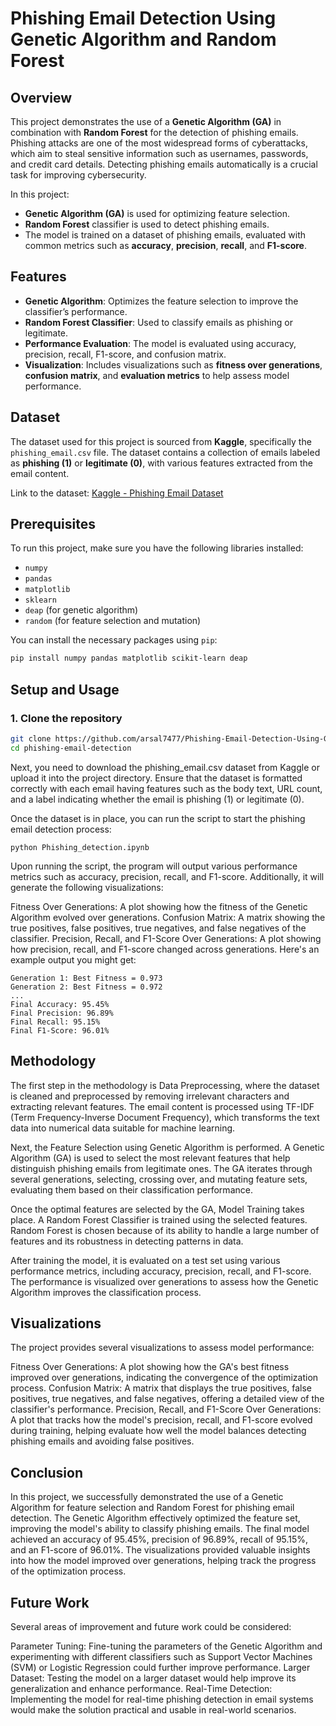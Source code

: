 # Phishing Email Detection Using Genetic Algorithm and Random Forest

## Overview

This project demonstrates the use of a **Genetic Algorithm (GA)** in combination with **Random Forest** for the detection of phishing emails. Phishing attacks are one of the most widespread forms of cyberattacks, which aim to steal sensitive information such as usernames, passwords, and credit card details. Detecting phishing emails automatically is a crucial task for improving cybersecurity.

In this project:
- **Genetic Algorithm (GA)** is used for optimizing feature selection.
- **Random Forest** classifier is used to detect phishing emails.
- The model is trained on a dataset of phishing emails, evaluated with common metrics such as **accuracy**, **precision**, **recall**, and **F1-score**.

## Features

- **Genetic Algorithm**: Optimizes the feature selection to improve the classifier’s performance.
- **Random Forest Classifier**: Used to classify emails as phishing or legitimate.
- **Performance Evaluation**: The model is evaluated using accuracy, precision, recall, F1-score, and confusion matrix.
- **Visualization**: Includes visualizations such as **fitness over generations**, **confusion matrix**, and **evaluation metrics** to help assess model performance.

## Dataset

The dataset used for this project is sourced from **Kaggle**, specifically the `phishing_email.csv` file. The dataset contains a collection of emails labeled as **phishing (1)** or **legitimate (0)**, with various features extracted from the email content. 

Link to the dataset: [Kaggle - Phishing Email Dataset](https://www.kaggle.com/datasets/naserabdullahalam/phishing-email-dataset)

## Prerequisites

To run this project, make sure you have the following libraries installed:

- `numpy`
- `pandas`
- `matplotlib`
- `sklearn`
- `deap` (for genetic algorithm)
- `random` (for feature selection and mutation)

You can install the necessary packages using `pip`:

```bash
pip install numpy pandas matplotlib scikit-learn deap
```
## Setup and Usage

### 1. Clone the repository
```bash
git clone https://github.com/arsal7477/Phishing-Email-Detection-Using-Genetic-Algo/blob/main/Phishing_detection.ipynb
cd phishing-email-detection
```
Next, you need to download the phishing_email.csv dataset from Kaggle or upload it into the project directory. Ensure that the dataset is formatted correctly with each email having features such as the body text, URL count, and a label indicating whether the email is phishing (1) or legitimate (0).

Once the dataset is in place, you can run the script to start the phishing email detection process:
```
python Phishing_detection.ipynb
```

Upon running the script, the program will output various performance metrics such as accuracy, precision, recall, and F1-score. Additionally, it will generate the following visualizations:

Fitness Over Generations: A plot showing how the fitness of the Genetic Algorithm evolved over generations.
Confusion Matrix: A matrix showing the true positives, false positives, true negatives, and false negatives of the classifier.
Precision, Recall, and F1-Score Over Generations: A plot showing how precision, recall, and F1-score changed across generations.
Here's an example output you might get:
```
Generation 1: Best Fitness = 0.973
Generation 2: Best Fitness = 0.972
...
Final Accuracy: 95.45%
Final Precision: 96.89%
Final Recall: 95.15%
Final F1-Score: 96.01%
```
## Methodology
The first step in the methodology is Data Preprocessing, where the dataset is cleaned and preprocessed by removing irrelevant characters and extracting relevant features. The email content is processed using TF-IDF (Term Frequency-Inverse Document Frequency), which transforms the text data into numerical data suitable for machine learning.

Next, the Feature Selection using Genetic Algorithm is performed. A Genetic Algorithm (GA) is used to select the most relevant features that help distinguish phishing emails from legitimate ones. The GA iterates through several generations, selecting, crossing over, and mutating feature sets, evaluating them based on their classification performance.

Once the optimal features are selected by the GA, Model Training takes place. A Random Forest Classifier is trained using the selected features. Random Forest is chosen because of its ability to handle a large number of features and its robustness in detecting patterns in data.

After training the model, it is evaluated on a test set using various performance metrics, including accuracy, precision, recall, and F1-score. The performance is visualized over generations to assess how the Genetic Algorithm improves the classification process.

## Visualizations
The project provides several visualizations to assess model performance:

Fitness Over Generations: A plot showing how the GA's best fitness improved over generations, indicating the convergence of the optimization process.
Confusion Matrix: A matrix that displays the true positives, false positives, true negatives, and false negatives, offering a detailed view of the classifier's performance.
Precision, Recall, and F1-Score Over Generations: A plot that tracks how the model's precision, recall, and F1-score evolved during training, helping evaluate how well the model balances detecting phishing emails and avoiding false positives.

## Conclusion
In this project, we successfully demonstrated the use of a Genetic Algorithm for feature selection and Random Forest for phishing email detection. The Genetic Algorithm effectively optimized the feature set, improving the model's ability to classify phishing emails. The final model achieved an accuracy of 95.45%, precision of 96.89%, recall of 95.15%, and an F1-score of 96.01%. The visualizations provided valuable insights into how the model improved over generations, helping track the progress of the optimization process.

## Future Work
Several areas of improvement and future work could be considered:

Parameter Tuning: Fine-tuning the parameters of the Genetic Algorithm and experimenting with different classifiers such as Support Vector Machines (SVM) or Logistic Regression could further improve performance.
Larger Dataset: Testing the model on a larger dataset would help improve its generalization and enhance performance.
Real-Time Detection: Implementing the model for real-time phishing detection in email systems would make the solution practical and usable in real-world scenarios.



